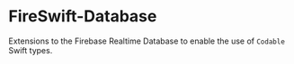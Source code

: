 # FireSwift-Database
Extensions to the Firebase Realtime Database to enable the use of `Codable` Swift types.

